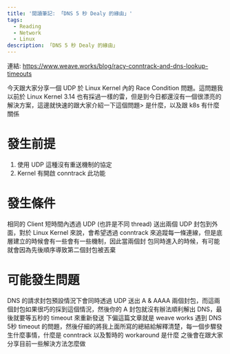 ```yaml
---
title: '閱讀筆記: 「DNS 5 秒 Dealy 的緣由」'
tags:
  - Reading
  - Network
  - Linux
description: 「DNS 5 秒 Dealy 的緣由」
---
```


連結: https://www.weave.works/blog/racy-conntrack-and-dns-lookup-timeouts

今天跟大家分享一個 UDP 於 Linux Kernel 內的 Race Condition 問題。這問題我以前於 Linux Kernel 3.14 也有採過一樣的雷，但是到今日都還沒有一個很漂亮的解決方案，這邊就快速的跟大家介紹一下這個問題>
是什麼，以及跟 k8s 有什麼關係
# 發生前提
1. 使用 UDP 這種沒有重送機制的協定
2. Kernel 有開啟 conntrack 此功能
# 發生條件
相同的 Client 短時間內透過 UDP (也許是不同 thread) 送出兩個 UDP 封包到外面，對於 Linux Kernel 來說，會希望透過 conntrack 來追蹤每一條連線，但是底層建立的時候會有一些會有一些機制，因此當兩個封
包同時進入的時候，有可能就會因為先後順序導致第二個封包被丟棄
# 可能發生問題
DNS 的請求封包預設情況下會同時透過 UDP 送出 A & AAAA 兩個封包，而這兩個封包如果很巧的採到這個情況，然後你的 A 封包就沒有辦法順利解出 DNS，最後就要等五秒的 timeout 來重新發送
下偏這篇文章就是 weave works 遇到 DNS 5秒 timeout 的問題，然後仔細的將我上面所寫的總結給解釋清楚，每一個步驟發生什麼事情，什麼是 conntrack 以及暫時的 workaround 是什麼
之後會在跟大家分享目前一些解決方法怎麼做
